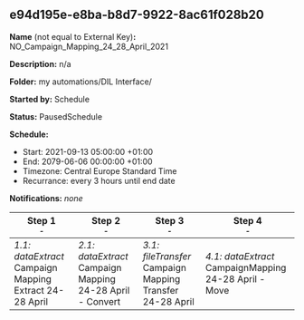 ## e94d195e-e8ba-b8d7-9922-8ac61f028b20

**Name** (not equal to External Key)**:** NO_Campaign_Mapping_24_28_April_2021

**Description:** n/a

**Folder:** my automations/DIL Interface/

**Started by:** Schedule

**Status:** PausedSchedule

**Schedule:**

* Start: 2021-09-13 05:00:00 +01:00
* End: 2079-06-06 00:00:00 +01:00
* Timezone: Central Europe Standard Time
* Recurrance: every 3 hours until end date

**Notifications:** _none_


| Step 1<br>_<small>-</small>_ | Step 2<br>_<small>-</small>_ | Step 3<br>_<small>-</small>_ | Step 4<br>_<small>-</small>_ |
| --- | --- | --- | --- |
| _1.1: dataExtract_<br>Campaign Mapping Extract 24-28 April | _2.1: dataExtract_<br>Campaign Mapping 24-28 April - Convert | _3.1: fileTransfer_<br>Campaign Mapping Transfer 24-28 April | _4.1: dataExtract_<br>CampaignMapping 24-28 April - Move |
